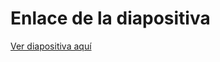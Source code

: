 # Enlace de la diapositiva

[Ver diapositiva aquí](https://www.canva.com/design/DAG11fhL7gA/fSrugHqMGbjvv72NdC8jLg/edit?utm_content=DAG11fhL7gA&utm_campaign=designshare&utm_medium=link2&utm_source=sharebutton)